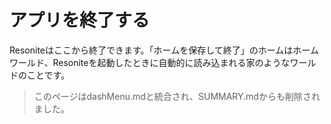 # アプリを終了する
Resoniteはここから終了できます。「ホームを保存して終了」のホームはホームワールド、Resoniteを起動したときに自動的に読み込まれる家のようなワールドのことです。

> このページはdashMenu.mdと統合され、SUMMARY.mdからも削除されました。